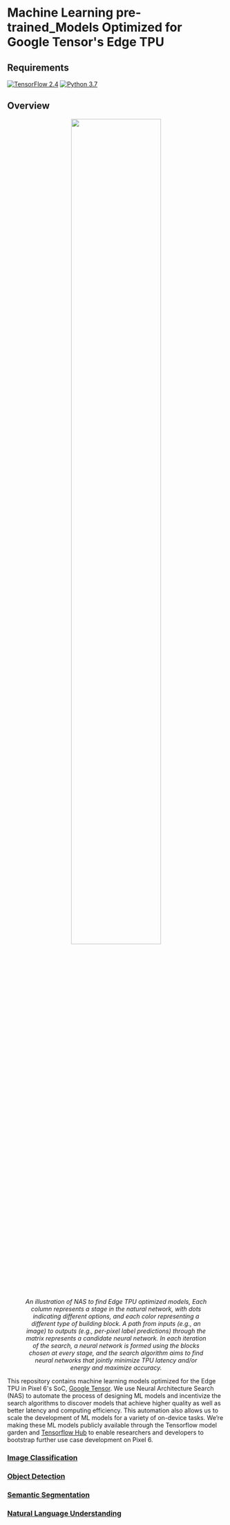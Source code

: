 # Machine Learning pre-trained_Models Optimized for Google Tensor's Edge TPU

## Requirements
[![TensorFlow 2.4](https://img.shields.io/badge/TensorFlow-2.4-FF6F00?logo=tensorflow)](https://github.com/tensorflow/tensorflow/releases/tag/v2.4.0)
[![Python 3.7](https://img.shields.io/badge/Python-3.7-3776AB)](https://www.python.org/downloads/release/python-379/)

## Overview

<figure align="center">
<img width=70% src=https://storage.googleapis.com/tf_model_garden/models/edgetpu/images/neural%20architecture%20search.gif>
  <figcaption><i>An illustration of NAS to find Edge TPU optimized models, Each column represents a stage in the natural network, with dots indicating different options, and each color representing a different type of building block. A path from inputs (e.g., an image) to outputs (e.g., per-pixel label predictions) through the matrix represents a candidate neural network. In each iteration of the search, a neural network is formed using the blocks chosen at every stage, and the search algorithm aims to find neural networks that jointly minimize TPU latency and/or energy and maximize accuracy.
    </i></figcaption>
</figure>

This repository contains machine learning models optimized for the Edge TPU in
Pixel 6's SoC,
[Google Tensor](https://blog.google/products/pixel/google-tensor-debuts-new-pixel-6-fall/).
We use Neural Architecture Search (NAS) to automate the process of designing ML
models and incentivize the search algorithms to discover models that achieve
higher quality as well as better latency and computing efficiency. This
automation also allows us to scale the development of ML models for a variety of
on-device tasks. We’re making these ML models publicly available through the
Tensorflow model garden and [Tensorflow Hub](https://tfhub.dev/s?q=edgetpu) to
enable researchers and developers to bootstrap further use case development on
Pixel 6.

### [Image Classification](https://github.com/tensorflow/models/tree/master/official/projects/edgetpu/vision#edgetpu-optimized-vision-models)

### [Object Detection](https://github.com/tensorflow/models/blob/master/research/object_detection/g3doc/tf1_detection_zoo.md#pixel-6-edge-tpu-models)

### [Semantic Segmentation](https://github.com/tensorflow/models/tree/master/official/projects/edgetpu/vision#edgetpu-optimized-vision-models)


### [Natural Language Understanding](https://github.com/tensorflow/models/tree/master/official/projects/edgetpu/nlp#mobilebert-edgetpu)

